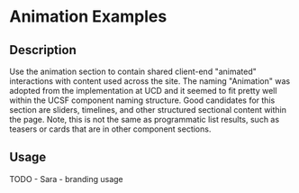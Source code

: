 # Animation Examples

## Description
Use the animation section to contain shared client-end "animated" interactions with content used across the site. The naming "Animation" was adopted from the implementation at UCD and it seemed to fit pretty well within the UCSF component naming structure. Good candidates for this section are sliders, timelines, and other structured sectional content within the page. Note, this is not the same as programmatic list results, such as teasers or cards that are in other component sections. 

## Usage
TODO - Sara - branding usage
